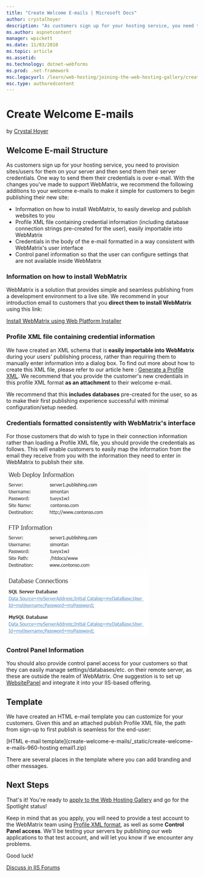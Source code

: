 ```yaml
---
title: "Create Welcome E-mails | Microsoft Docs"
author: crystalhoyer
description: "As customers sign up for your hosting service, you need to provision sites/users for them on your server and then send them their server credentials. One way..."
ms.author: aspnetcontent
manager: wpickett
ms.date: 11/03/2010
ms.topic: article
ms.assetid: 
ms.technology: dotnet-webforms
ms.prod: .net-framework
msc.legacyurl: /learn/web-hosting/joining-the-web-hosting-gallery/create-welcome-e-mails
msc.type: authoredcontent
---
```

Create Welcome E-mails
====================
by [Crystal Hoyer](https://github.com/crystalhoyer)

## Welcome E-mail Structure

As customers sign up for your hosting service, you need to provision sites/users for them on your server and then send them their server credentials. One way to send them their credentials is over e-mail. With the changes you've made to support WebMatrix, we recommend the following additions to your welcome e-mails to make it simple for customers to begin publishing their new site:

- Information on how to install WebMatrix, to easily develop and publish websites to you
- Profile XML file containing credential information (including database connection strings pre-created for the user), easily importable into WebMatrix
- Credentials in the body of the e-mail formatted in a way consistent with WebMatrix's user interface
- Control panel information so that the user can configure settings that are not available inside WebMatrix

### Information on how to install WebMatrix

WebMatrix is a solution that provides simple and seamless publishing from a development environment to a live site. We recommend in your introduction email to customers that you **direct them to install WebMatrix** using this link:

[Install WebMatrix using Web Platform Installer](https://www.microsoft.com/web/gallery/install.aspx?appid=WebMatrix)

### Profile XML file containing credential information

We have created an XML schema that is **easily importable into WebMatrix** during your users' publishing process, rather than requiring them to manually enter information into a dialog box. To find out more about how to create this XML file, please refer to our article here : [Generate a Profile XML](generate-a-profile-xml-file.md). We recommend that you provide the customer's new credentials in this profile XML format **as an attachment** to their welcome e-mail.

We recommend that this **includes databases** pre-created for the user, so as to make their first publishing experience successful with minimal configuration/setup needed.

### Credentials formatted consistently with WebMatrix's interface

For those customers that do wish to type in their connection information rather than loading a Profile XML file, you should provide the credentials as follows. This will enable customers to easily map the information from the email they receive from you with the information they need to enter in WebMatrix to publish their site.

[![](create-welcome-e-mails/_static/image2.png)](create-welcome-e-mails/_static/image1.png)

### Control Panel Information

You should also provide control panel access for your customers so that they can easily manage settings/databases/etc. on their remote server, as these are outside the realm of WebMatrix. One suggestion is to set up [WebsitePanel](http://www.websitepanel.net/ "WebsitePanel") and integrate it into your IIS-based offering.

## Template

We have created an HTML e-mail template you can customize for your customers. Given this and an attached publish Profile XML file, the path from sign-up to first publish is seamless for the end-user:

[HTML e-mail template](create-welcome-e-mails/_static/create-welcome-e-mails-960-hosting email1.zip)

There are several places in the template where you can add branding and other messages.


## Next Steps

That's it! You're ready to [apply to the Web Hosting Gallery](https://www.microsoft.com/web/hosting/hostingprovider/register "Apply to join the Web Hosting Gallery") and go for the Spotlight status!

Keep in mind that as you apply, you will need to provide a test account to the WebMatrix team using [Profile XML format](generate-a-profile-xml-file.md "Generating a Profile XML file"), as well as some **Control Panel access**. We'll be testing your servers by publishing our web applications to that test account, and will let you know if we encounter any problems.

Good luck!
  
  
[Discuss in IIS Forums](https://forums.iis.net/1157.aspx)
